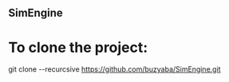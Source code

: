 ## SimEngine
# To clone the project:
git clone --recurcsive https://github.com/buzyaba/SimEngine.git
